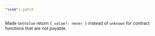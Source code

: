 ```yaml
---
"viem": patch
---
```


Made `GetValue` return `{ value?: never }` instead of `unknown` for contract functions that are not payable.
